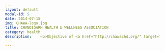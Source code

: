 ```yaml
---
layout: default
modal-id: 5
date: 2014-07-15
img: CHAWA-logo.jpg
title: CHANDIGARH HEALTH & WELLNESS ASSOCIATION
category: health
description: 	<p>Objective of <a href="http://chawachd.org/" target="_blank">Chandigarh Health and Wellness Association</a> is to promote Chandigarh to be the first ‘Health Quotient of India City’ so as to guide the city to have the most number of healthy citizens per square kilometer area.</p><p>CHAWA financially supports needy patients suffering from vasculitis and other diseases at the <a href="http://pgimer.edu.in/" target="_blank">Post Graduate Institute of Medical Education &amp; Research</a>(PGIMER), Chandigarh.</p>

---
```

